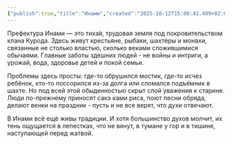 ```yaml
---
{"publish":true,"title":"Инами","created":"2025-10-12T15:08:41.409+02:00","modified":"2025-10-12T18:56:38.350+02:00","tags":["Место"],"cssclasses":""}
---
```



Префектура Инами — это тиха́я, трудовая земля под покровительством клана Курода. Здесь живут крестьяне, рыбаки, шахтёры и монахи, связанные не столько властью, сколько веками сложившимися обычаями. Главные заботы здешних людей - не войны и интриги, а урожай, вода, здоровье детей и покой семьи.

Проблемы здесь просты: где-то обрушился мостик, где-то исчез ребёнок, кто-то поссорился из-за долга или сломался подъёмник в шахте. Но под всей этой обыденностью скрыт слой уважения к старине. Люди по-прежнему приносят сакэ ками риса, поют песни обряда, делают венки на праздник - пусть и не все верят, что духи отвечают.

В Инами всё ещё живы традиции. И хотя большинство духов молчит, их тень ощущается в лепестках, что не вянут, в тумане у гор и в тишине, наступающей перед жатвой. 
